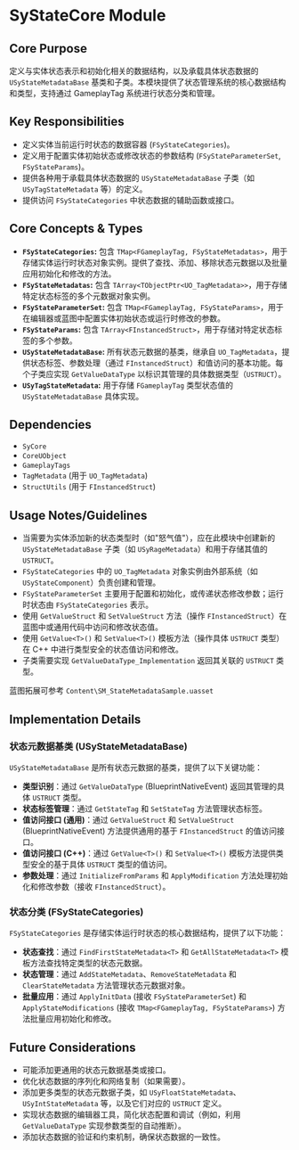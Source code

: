 # SyStateCore Module

## Core Purpose

定义与实体状态表示和初始化相关的数据结构，以及承载具体状态数据的 `USyStateMetadataBase` 基类和子类。本模块提供了状态管理系统的核心数据结构和类型，支持通过 GameplayTag 系统进行状态分类和管理。

## Key Responsibilities

*   定义实体当前运行时状态的数据容器 (`FSyStateCategories`)。
*   定义用于配置实体初始状态或修改状态的参数结构 (`FSyStateParameterSet`, `FSyStateParams`)。
*   提供各种用于承载具体状态数据的 `USyStateMetadataBase` 子类（如 `USyTagStateMetadata` 等）的定义。
*   提供访问 `FSyStateCategories` 中状态数据的辅助函数或接口。

## Core Concepts & Types

*   **`FSyStateCategories`:** 包含 `TMap<FGameplayTag, FSyStateMetadatas>`，用于存储实体运行时状态对象实例。提供了查找、添加、移除状态元数据以及批量应用初始化和修改的方法。
*   **`FSyStateMetadatas`:** 包含 `TArray<TObjectPtr<UO_TagMetadata>>`，用于存储特定状态标签的多个元数据对象实例。
*   **`FSyStateParameterSet`:** 包含 `TMap<FGameplayTag, FSyStateParams>`，用于在编辑器或蓝图中配置实体初始状态或运行时修改的参数。
*   **`FSyStateParams`:** 包含 `TArray<FInstancedStruct>`，用于存储对特定状态标签的多个参数。
*   **`USyStateMetadataBase`:** 所有状态元数据的基类，继承自 `UO_TagMetadata`，提供状态标签、参数处理（通过 `FInstancedStruct`）和值访问的基本功能。每个子类应实现 `GetValueDataType` 以标识其管理的具体数据类型（`USTRUCT`）。
*   **`USyTagStateMetadata`:** 用于存储 `FGameplayTag` 类型状态值的 `USyStateMetadataBase` 具体实现。

## Dependencies

*   `SyCore` 
*   `CoreUObject`
*   `GameplayTags`
*   `TagMetadata` (用于 `UO_TagMetadata`)
*   `StructUtils` (用于 `FInstancedStruct`)

## Usage Notes/Guidelines

*   当需要为实体添加新的状态类型时（如"怒气值"），应在此模块中创建新的 `USyStateMetadataBase` 子类（如 `USyRageMetadata`）和用于存储其值的 `USTRUCT`。
*   `FSyStateCategories` 中的 `UO_TagMetadata` 对象实例由外部系统（如 `USyStateComponent`）负责创建和管理。
*   `FSyStateParameterSet` 主要用于配置和初始化，或传递状态修改参数；运行时状态由 `FSyStateCategories` 表示。
*   使用 `GetValueStruct` 和 `SetValueStruct` 方法（操作 `FInstancedStruct`）在蓝图中或通用代码中访问和修改状态值。
*   使用 `GetValue<T>()` 和 `SetValue<T>()` 模板方法（操作具体 `USTRUCT` 类型）在 C++ 中进行类型安全的状态值访问和修改。
*   子类需要实现 `GetValueDataType_Implementation` 返回其关联的 `USTRUCT` 类型。

蓝图拓展可参考 `Content\SM_StateMetadataSample.uasset`

## Implementation Details

### 状态元数据基类 (USyStateMetadataBase)

`USyStateMetadataBase` 是所有状态元数据的基类，提供了以下关键功能：

*   **类型识别**：通过 `GetValueDataType` (BlueprintNativeEvent) 返回其管理的具体 `USTRUCT` 类型。
*   **状态标签管理**：通过 `GetStateTag` 和 `SetStateTag` 方法管理状态标签。
*   **值访问接口 (通用)**：通过 `GetValueStruct` 和 `SetValueStruct` (BlueprintNativeEvent) 方法提供通用的基于 `FInstancedStruct` 的值访问接口。
*   **值访问接口 (C++)**：通过 `GetValue<T>()` 和 `SetValue<T>()` 模板方法提供类型安全的基于具体 `USTRUCT` 类型的值访问。
*   **参数处理**：通过 `InitializeFromParams` 和 `ApplyModification` 方法处理初始化和修改参数（接收 `FInstancedStruct`）。

### 状态分类 (FSyStateCategories)

`FSyStateCategories` 是存储实体运行时状态的核心数据结构，提供了以下功能：

*   **状态查找**：通过 `FindFirstStateMetadata<T>` 和 `GetAllStateMetadata<T>` 模板方法查找特定类型的状态元数据。
*   **状态管理**：通过 `AddStateMetadata`、`RemoveStateMetadata` 和 `ClearStateMetadata` 方法管理状态元数据对象。
*   **批量应用**：通过 `ApplyInitData` (接收 `FSyStateParameterSet`) 和 `ApplyStateModifications` (接收 `TMap<FGameplayTag, FSyStateParams>`) 方法批量应用初始化和修改。

## Future Considerations

*   可能添加更通用的状态元数据基类或接口。
*   优化状态数据的序列化和网络复制（如果需要）。
*   添加更多类型的状态元数据子类，如 `USyFloatStateMetadata`、`USyIntStateMetadata` 等，以及它们对应的 `USTRUCT` 定义。
*   实现状态数据的编辑器工具，简化状态配置和调试（例如，利用 `GetValueDataType` 实现参数类型的自动推断）。
*   添加状态数据的验证和约束机制，确保状态数据的一致性。
